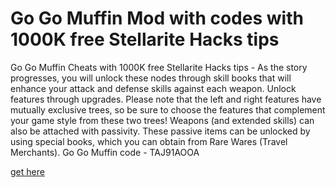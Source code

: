 # Go Go Muffin Mod with codes with 1000K free Stellarite Hacks tips

Go Go Muffin Cheats with 1000K free Stellarite Hacks tips - As the story progresses, you will unlock these nodes through skill books that will enhance your attack and defense skills against each weapon. Unlock features through upgrades. Please note that the left and right features have mutually exclusive trees, so be sure to choose the features that complement your game style from these two trees! Weapons (and extended skills) can also be attached with passivity. These passive items can be unlocked by using special books, which you can obtain from Rare Wares (Travel Merchants). Go Go Muffin code - TAJ91AOOA

[get here](https://www.beatstars.com/gogomuffin/about)

